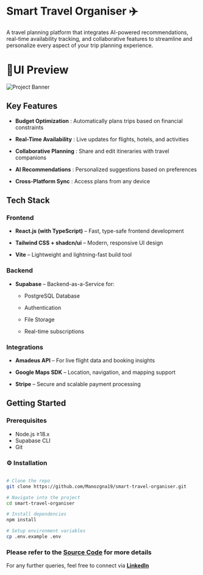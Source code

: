 # Smart Travel Organiser ✈️

A travel planning platform that integrates AI-powered recommendations, real-time availability tracking, and collaborative features to streamline and personalize every aspect of your trip planning experience.

# 🚀UI Preview


![Project Banner](../smart-travel-organiser/image.png) <!-- Add your banner image -->


## Key Features

- **Budget Optimization** : Automatically plans trips based on financial constraints

- **Real-Time Availability** : Live updates for flights, hotels, and activities

- **Collaborative Planning** : Share and edit itineraries with travel companions

- **AI Recommendations** : Personalized suggestions based on preferences

- **Cross-Platform Sync** : Access plans from any device


## Tech Stack

### Frontend

- **React.js (with TypeScript)**  –  Fast, type-safe frontend development


- **Tailwind CSS + shadcn/ui**  –  Modern, responsive UI design


- **Vite** –  Lightweight and lightning-fast build tool

### Backend

- **Supabase** – Backend-as-a-Service for:

    - PostgreSQL Database

    - Authentication

    - File Storage

    - Real-time subscriptions


### Integrations

- **Amadeus API** – For live flight data and booking insights

- **Google Maps SDK** – Location, navigation, and mapping support

- **Stripe** – Secure and scalable payment processing



## Getting Started

### Prerequisites

- Node.js ≥18.x
- Supabase CLI
- Git

### ⚙️ Installation
```bash

# Clone the repo
git clone https://github.com/Manozgna19/smart-travel-organiser.git

# Navigate into the project
cd smart-travel-organiser

# Install dependencies
npm install

# Setup environment variables
cp .env.example .env

```


### Please refer to the [**Source Code**](https://github.com/Manozgna19/smart-travel-organiser.git)  for more details

For any further queries, feel free to connect via [**LinkedIn**](https://www.linkedin.com/in/manozgna-m)